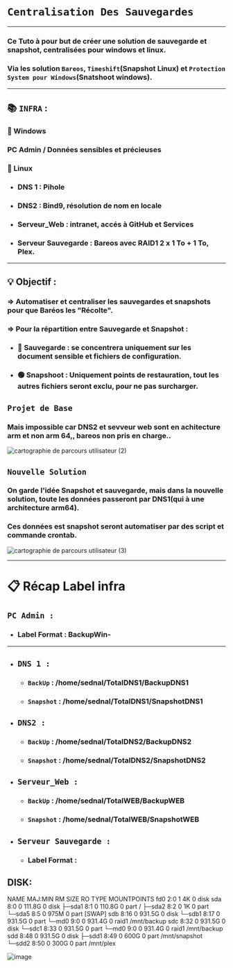# `Centralisation Des Sauvegardes`

---

### Ce Tuto à pour but de créer une solution de sauvegarde et snapshot, centralisées pour windows et linux.
### Via les solution `Bareos`, `Timeshift`(Snapshot Linux) et `Protection System pour Windows`(Snatshoot windows).


---

## :books: `INFRA` : 

### :wolf: Windows
### PC Admin / Données sensibles et précieuses


### :penguin: Linux
* ### DNS 1 : Pihole 
* ### DNS2 : Bind9, résolution de nom en locale
* ### Serveur_Web : intranet, accés à GitHub et Services
* ### Serveur Sauvegarde : Bareos avec RAID1 2 x 1 To + 1 To, Plex.

---

## :bulb: Objectif :

### => Automatiser et centraliser les sauvegardes et snapshots pour que Baréos les "Récolte".
### => Pour la répartition entre Sauvegarde et Snapshot :
* ### 🔴 Sauvegarde : se concentrera uniquement sur les document sensible et fichiers de configuration.
* ### 🟢 Snapshoot : Uniquement points de restauration, tout les autres fichiers seront exclu, pour ne pas surcharger.
## `Projet de Base`
### Mais impossible car DNS2 et sevveur web sont en achitecture arm et non arm 64,, bareos non pris en charge..
![cartographie de parcours utilisateur (2)](https://github.com/user-attachments/assets/075fc795-b569-4ef6-b7c7-a65b446b7918)

## `Nouvelle Solution`

### On garde l'idée Snapshot et sauvegarde, mais dans la nouvelle solution, toute les données passeront par DNS1(qui à une architecture arm64).
### Ces données est snapshot seront automatiser par des script et commande crontab.
![cartographie de parcours utilisateur (3)](https://github.com/user-attachments/assets/061550e3-48ec-488b-a624-9c0a5d09ac10)





---

# :clipboard: Récap Label infra


## `PC Admin :` 
  * ### Label Format : BackupWin-

---

* ## `DNS 1 :`
    * ### `BackUp` : /home/sednal/TotalDNS1/BackupDNS1
    * ### `Snapshot` : /home/sednal/TotalDNS1/SnapshotDNS1

* ## `DNS2 :`
    * ### `BackUp` : /home/sednal/TotalDNS2/BackupDNS2
    * ### `Snapshot` : /home/sednal/TotalDNS2/SnapshotDNS2

* ## `Serveur_Web :` 
     * ### `BackUp` : /home/sednal/TotalWEB/BackupWEB
     * ### `Snapshot` : /home/sednal/TotalWEB/SnapshotWEB

* ## `Serveur Sauvegarde :`
    * ### Label Format :


## DISK:

   NAME    MAJ:MIN RM   SIZE RO TYPE  MOUNTPOINTS
   fd0       2:0    1     4K  0 disk
   sda       8:0    0 111.8G  0 disk
   ├─sda1    8:1    0 110.8G  0 part  /
   ├─sda2    8:2    0     1K  0 part
   └─sda5    8:5    0   975M  0 part  [SWAP]
   sdb       8:16   0 931.5G  0 disk
   └─sdb1    8:17   0 931.5G  0 part
     └─md0   9:0    0 931.4G  0 raid1 /mnt/backup
   sdc       8:32   0 931.5G  0 disk 
   └─sdc1    8:33   0 931.5G  0 part
     └─md0   9:0    0 931.4G  0 raid1 /mnt/backup
   sdd       8:48   0 931.5G  0 disk
   ├─sdd1    8:49   0   600G  0 part  /mnt/snapshot
   └─sdd2    8:50   0   300G  0 part  /mnt/plex




![image](https://github.com/user-attachments/assets/89afc183-99bf-4717-8f67-48b18463fd83)











